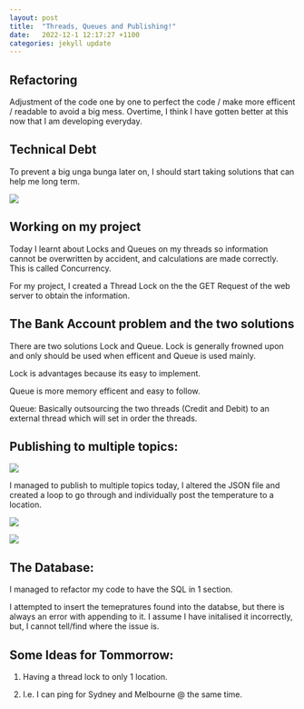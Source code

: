 ```yaml
---
layout: post
title:  "Threads, Queues and Publishing!"
date:   2022-12-1 12:17:27 +1100
categories: jekyll update
---
```



## Refactoring

Adjustment of the code one by one to perfect the code / make more efficent / readable to avoid a big mess. Overtime, I think I have gotten better at this now that I am developing everyday. 

## Technical Debt

To prevent a big unga bunga later on, I should start taking solutions that can help me long term. 

![](https://i.imgur.com/AyhU9bF.png)

## Working on my project

Today I learnt about Locks and Queues on my threads so information cannot be overwritten by accident, and calculations are made correctly. This is called Concurrency. 

For my project, I created a Thread Lock on the the GET Request of the web server to obtain the information. 

## The Bank Account problem and the two solutions

There are two solutions Lock and Queue. Lock is generally frowned upon and only should be used when efficent and Queue is used mainly. 

Lock is advantages because its easy to implement. 

Queue is more memory efficent and easy to follow. 

Queue: Basically outsourcing the two threads (Credit and Debit) to an external thread which will set in order the threads. 

## Publishing to multiple topics:

![](https://i.imgur.com/UeTHqyv.png)

I managed to publish to multiple topics today, I altered the JSON file and created a loop to go through and individually post the temperature to a location. 

![](https://i.imgur.com/IvO4Rd2.png)

![](https://i.imgur.com/59EBPHC.png)

## The Database: 

I managed to refactor my code to have the SQL in 1 section. 

I attempted to insert the temepratures found into the databse, but there is always an error with appending to it. I assume I have initalised it incorrectly, but, I cannot tell/find where the issue is. 


## Some Ideas for Tommorrow:

1) Having a thread lock to only 1 location. 

2) I.e. I can ping for Sydney and Melbourne @ the same time. 